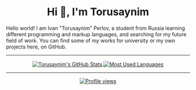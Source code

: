 <h1 align="center">Hi 👋, I'm Torusaynim</h1>

Hello world! I am Ivan "Torusaynim" Perlov, a student from Russia learning different programming and markup languages, and searching for my future field of work. You can find some of my works for university or my own projects here, on GitHub.

---

<p align="center">
  <a href="https://github.com/anuraghazra/github-readme-stats">
    <img src="https://github-readme-stats.vercel.app/api?username=Torusaynim&show_icons=true&include_all_commits=true&count_private=true&theme=vision-friendly-dark" align="center" alt="Torusaynim's GitHub Stats" />
    <img src="https://github-readme-stats.vercel.app/api/top-langs/?username=Torusaynim&layout=compact&theme=vision-friendly-dark" align="center" alt="Most Used Languages" />
  </a>
</p>

---

<p align="center">
  <a href="https://github.com/arturssmirnovs/github-profile-views-counter">
    <img src="https://gpvc.arturio.dev/Torusaynim" align="center" alt="Profile views" />
  </a>
</p>
